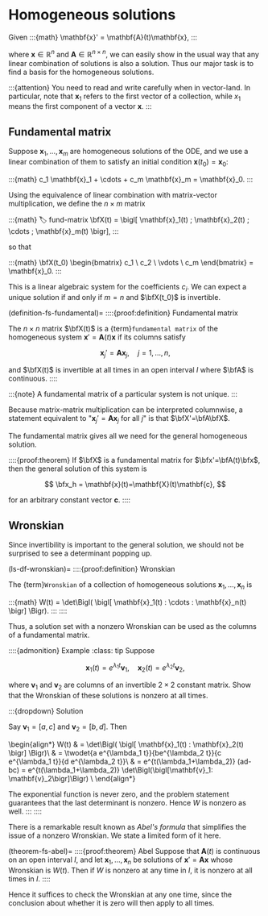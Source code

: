 # Homogeneous solutions

Given 
:::{math}
\mathbf{x}' = \mathbf{A}(t)\mathbf{x}, 
:::

where $\mathbf{x}\in\mathbb{R}^{n}$ and $\mathbf{A}\in\mathbb{R}^{n\times n}$, we can easily show in the usual way that any linear combination of solutions is also a solution. Thus our major task is to find a basis for the homogeneous solutions. 

:::{attention}
You need to read and write carefully when in vector-land. In particular, note that $\mathbf{x}_1$ refers to the first vector of a collection, while $x_1$ means the first component of a vector $\mathbf{x}$.
:::

## Fundamental matrix

Suppose $\mathbf{x}_1,\ldots,\mathbf{x}_m$ are homogeneous solutions of the ODE, and we use a linear combination of them to satisfy an initial condition $\mathbf{x}(t_0)=\mathbf{x}_0$: 

:::{math}
	c_1 \mathbf{x}_1 + \cdots + c_m \mathbf{x}_m = \mathbf{x}_0.
:::

Using the equivalence of linear combination with matrix-vector multiplication, we define the $n\times m$ matrix

:::{math}
:label: fund-matrix
\bfX(t) = \bigl[ \mathbf{x}_1(t) \; \mathbf{x}_2(t) \; \cdots \; \mathbf{x}_m(t)  \bigr],
:::

so that 

:::{math}
\bfX(t_0) \begin{bmatrix} c_1 \\ c_2 \\ \vdots \\ c_m \end{bmatrix} = \mathbf{x}_0.
:::

This is a linear algebraic system for the coefficients $c_i$. We can expect a unique solution if and only if $m=n$ and $\bfX(t_0)$ is invertible.  

(definition-fs-fundamental)=
::::{proof:definition} Fundamental matrix

The $n\times n$ matrix $\bfX(t)$ is a {term}`fundamental matrix` of the homogeneous system $\mathbf{x}' = \mathbf{A}(t)\mathbf{x}$ if its columns satisfy

$$
\mathbf{x}_j'=\mathbf{A}\mathbf{x}_j, \quad j=1,\ldots,n,
$$ 

and $\bfX(t)$ is invertible at all times in an open interval $I$ where $\bfA$ is continuous.
::::

:::{note}
A fundamental matrix of a particular system is not unique.
:::

Because matrix-matrix multiplication can be interpreted columnwise, a statement equivalent to "$\mathbf{x}_j'=\mathbf{A}\mathbf{x}_j$ for all $j$" is that $\bfX'=\bfA\bfX$. 

The fundamental matrix gives all we need for the general homogeneous solution.

::::{proof:theorem}
If $\bfX$ is a fundamental matrix for $\bfx'=\bfA(t)\bfx$, then the general solution of this system is 

$$
\bfx_h = \mathbf{x}(t)=\mathbf{X}(t)\mathbf{c},
$$ 

for an arbitrary constant vector $\mathbf{c}$. 
::::

## Wronskian

Since invertibility is important to the general solution, we should not be surprised to see a determinant popping up. 

(ls-df-wronskian)=
::::{proof:definition} Wronskian

The {term}`Wronskian` of a collection of homogeneous solutions $\mathbf{x}_1,\ldots,\mathbf{x}_n$ is 

:::{math}
W(t) = \det\Bigl( \bigl[ \mathbf{x}_1(t) \: \cdots \: \mathbf{x}_n(t)  \bigr] \Bigr).
:::
::::

Thus, a solution set with a nonzero Wronskian can be used as the columns of a fundamental matrix. 

::::{admonition} Example
:class: tip
Suppose 

$$
\mathbf{x}_1(t)=e^{\lambda_1 t}\mathbf{v}_1, \quad \mathbf{x}_2(t)=e^{\lambda_2 t}\mathbf{v}_2,
$$

where $\mathbf{v}_1$ and $\mathbf{v}_2$ are columns of an invertible $2\times 2$ constant matrix. Show that the Wronskian of these solutions is nonzero at all times.

:::{dropdown} Solution

Say $\mathbf{v}_1=[a,\,c]$ and $\mathbf{v}_2=[b,\,d]$. Then 

\begin{align*}
W(t) & = \det\Bigl( \bigl[ \mathbf{x}_1(t) \: \mathbf{x}_2(t)  \bigr] \Bigr)\\
& = \twodet{a e^{\lambda_1 t}}{be^{\lambda_2 t}}{c e^{\lambda_1 t}}{d e^{\lambda_2 t}}\\
& = e^{t(\lambda_1+\lambda_2)} (ad-bc) =  e^{t(\lambda_1+\lambda_2)} \det\Bigl(\bigl[\mathbf{v}_1\: \mathbf{v}_2\bigr]\Bigr) \\
\end{align*}

The exponential function is never zero, and the problem statement guarantees that the last determinant is nonzero. Hence $W$ is nonzero as well. 
:::
::::

There is a remarkable result known as *Abel's formula* that simplifies the issue of a nonzero Wronskian. We state a limited form of it here.

(theorem-fs-abel)=
::::{proof:theorem} Abel
Suppose that $\mathbf{A}(t)$ is continuous on an open interval $I$, and let $\mathbf{x}_1,\ldots,\mathbf{x}_n$ be solutions of $\mathbf{x}'=\mathbf{A}\mathbf{x}$ whose Wronskian is $W(t)$. Then if $W$ is nonzero at any time in $I$, it is nonzero at all times in $I$. 
::::

Hence it suffices to check the Wronskian at any one time, since the conclusion about whether it is zero will then apply to all times.
